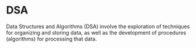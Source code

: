 # DSA
Data Structures and Algorithms (DSA) involve the exploration of techniques for organizing and storing data, as well as the development of procedures (algorithms) for processing that data.
